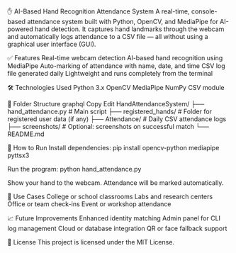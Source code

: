✋ AI-Based Hand Recognition Attendance System
A real-time, console-based attendance system built with Python, OpenCV, and MediaPipe for AI-powered hand detection. It captures hand landmarks through the webcam and automatically logs attendance to a CSV file — all without using a graphical user interface (GUI).

✅ Features
Real-time webcam detection
AI-based hand recognition using MediaPipe
Auto-marking of attendance with name, date, and time
CSV log file generated daily
Lightweight and runs completely from the terminal

🛠️ Technologies Used
Python 3.x
OpenCV
MediaPipe
NumPy
CSV module

📂 Folder Structure
graphql
Copy
Edit
HandAttendanceSystem/
├── hand_attendance.py         # Main script
├── registered_hands/          # Folder for registered user data (if any)
├── Attendance/                # Daily CSV attendance logs
├── screenshots/               # Optional: screenshots on successful match
└── README.md

🚀 How to Run
Install dependencies:
pip install opencv-python mediapipe pyttsx3

Run the program:
python hand_attendance.py

Show your hand to the webcam.
Attendance will be marked automatically.

📌 Use Cases
College or school classrooms
Labs and research centers
Office or team check-ins
Event or workshop attendance

📈 Future Improvements
Enhanced identity matching
Admin panel for CLI log management
Cloud or database integration
QR or face fallback support

📄 License
This project is licensed under the MIT License.
